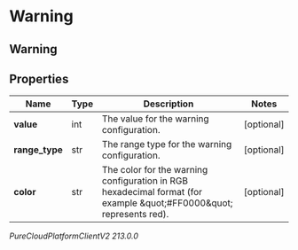 # Warning

## Warning

## Properties

|Name | Type | Description | Notes|
|------------ | ------------- | ------------- | -------------|
| **value** | int | The value for the warning configuration. | [optional] |
| **range_type** | str | The range type for the warning configuration. | [optional] |
| **color** | str | The color for the warning configuration in RGB hexadecimal format (for example \&quot;#FF0000\&quot; represents red). | [optional] |



_PureCloudPlatformClientV2 213.0.0_
